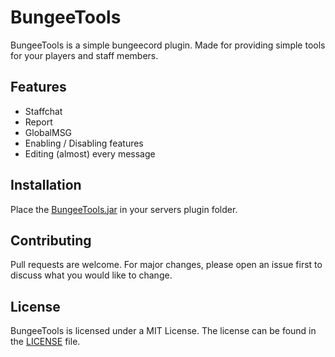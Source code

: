 # BungeeTools

BungeeTools is a simple bungeecord plugin. Made for providing simple tools for your players and staff members. 

## Features

* Staffchat
* Report
* GlobalMSG
* Enabling / Disabling features
* Editing (almost) every message

## Installation
Place the [BungeeTools.jar]("") in your servers plugin folder.

## Contributing
Pull requests are welcome. For major changes, please open an issue first to discuss what you would like to change.

## License
BungeeTools is licensed under a MIT License. The license can be found in the [LICENSE](https://github.com/Timo-Ens/BungeeTools/blob/master/LICENSE) file.
